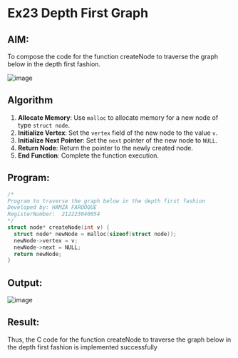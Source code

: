 # Ex23 Depth First Graph
## AIM:
To compose the code for the function createNode to traverse the graph below in the depth first fashion.

![image](https://github.com/user-attachments/assets/63552824-d0a3-49c6-a473-6db27d1f03e4)

## Algorithm


1. **Allocate Memory**: Use `malloc` to allocate memory for a new node of type `struct node`.<br/>
2. **Initialize Vertex**: Set the `vertex` field of the new node to the value `v`.<br/>
3. **Initialize Next Pointer**: Set the `next` pointer of the new node to `NULL`.<br/>
4. **Return Node**: Return the pointer to the newly created node.<br/>
5. **End Function**: Complete the function execution.  <br/>

## Program:
```C
/*
Program to traverse the graph below in the depth first fashion
Developed by: HAMZA FAROOQUE
RegisterNumber:  212223040054
*/
struct node* createNode(int v) {
  struct node* newNode = malloc(sizeof(struct node));
  newNode->vertex = v;
  newNode->next = NULL;
  return newNode;
}

```

## Output:
![image](https://github.com/user-attachments/assets/4055623f-4e9c-4730-bbf2-b70ab63e58a4)



## Result:
Thus, the C code for the function createNode to traverse the graph below in the depth first fashion is implemented successfully
